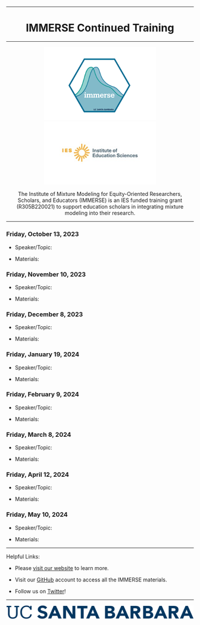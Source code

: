 

------------------------------------------------------------------------

<center>

<h1>IMMERSE  Continued Training </h1>

</center>

------------------------------------------------------------------------

<center>

<img src="images/immerse_hex_small.png" width="300"/> <img src="images/IESNewLogo.jpg" width="300"/>


The Institute of Mixture Modeling for Equity-Oriented Researchers, Scholars, and Educators (IMMERSE) is an IES funded training grant (R305B220021) to support education scholars in integrating mixture modeling into their research.

</center>


------------------------------------------------------------------------
### Friday, October 13, 2023

- Speaker/Topic:

- Materials:

### Friday, November 10, 2023
- Speaker/Topic:


- Materials:
  
### Friday, December 8, 2023
- Speaker/Topic:

- Materials:
### Friday, January 19, 2024
- Speaker/Topic:


- Materials:

### Friday, February 9, 2024
- Speaker/Topic:


- Materials:
### Friday, March 8, 2024
- Speaker/Topic:


- Materials:
### Friday, April 12, 2024
- Speaker/Topic:


- Materials:
### Friday, May 10, 2024

- Speaker/Topic:


- Materials:


------------------------------------------------------------------------

Helpful Links:

-   Please [visit our website](https://immerse.education.ucsb.edu/) to learn more.

-   Visit our [GitHub](https://github.com/immerse-ucsb) account to access all the IMMERSE materials.

-   Follow us on [Twitter](https://twitter.com/IMMERSE_UCSB)!

------------------------------------------------------------------------

![](images/UCSB_Navy_mark.png)
